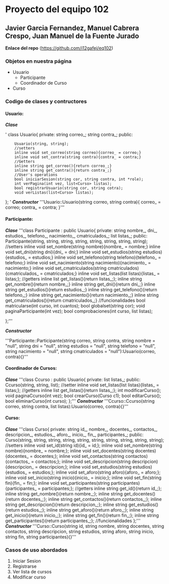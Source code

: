 # Proyecto del equipo 102
## Javier Garcia Fernandez, Manuel Cabrera Crespo, Juan Manuel de la Fuente Jurado

**Enlace del repo**
(https://github.com/i12gafej/eq102)

### Objetos en nuestra página
* Usuario
  * Participante
  * Coordinador de Curso
 * Curso
 
 ### Codigo de clases y contructores
 #### Usuario:
 ***Clase***
 
 
 '
 class Usuario{
	private:
		string correo_;
		string contra_;
	public:

		Usuario(string, string);
		//setters
		inline void set_correo(string correo){correo_ = correo;}
		inline void set_contra(string contra){contra_ = contra;}
		//Getters
		inline string get_correo(){return correo_;}
		inline string get_contra(){return contra_;}
		//User's operations
		bool iniciarSesion(string cor, string contra, int *role);
		int verPagina(int vez, list<Curso> listas);
		bool registrarUsuario(string cor, string cotra);
		void verListas(list<Curso> listas);
};
'
  ***Constructor***
  '''Usuario::Usuario(string correo, string contra){
     correo_ = correo;
     contra_ = contra;
  }'''
 
 #### Participante:
 ***Clase***
 '''class Participante : public Usuario{
	private:
		string nombre_, dni_, estudios_, telefono_, nacimiento_, cmatriculados_;
		list<Curso> listas_;
	public:
		Participante(string, string, string, string, string, string, string, string);
		//setters
		inline void set_nombre(string nombre){nombre_ = nombre;}
		inline void set_dni(string dni){dni_ = dni;}
		inline void set_estudios(string estudios){estudios_ = estudios;}
		inline void set_telefono(string telefono){telefono_ = telefono;}
		inline void set_nacimiento(string nacimiento){nacimiento_ = nacimiento;}
		inline void set_cmatriculados(string cmatriculados){cmatriculados_ = cmatriculados;}
		inline void set_listas(list<Curso> listas){listas_ = listas;};
		//getters
		inline list<Curso> get_listas(){return listas_;};
		inline string get_nombre(){return nombre_;}
		inline string get_dni(){return dni_;}
		inline string get_estudios(){return estudios_;}
		inline string get_telefono(){return telefono_;}
		inline string get_nacimiento(){return nacimiento_;}
		inline string get_cmatriculados(){return cmatriculados_;}
		//funcionalidades
		bool matricularse(int curso, int cuantos);
		bool globalset(string cor);
		void paginaParticipante(int vez);
		bool comprobaciones(int curso, list<Curso> listas);

};'''
 
 ***Constructor***
 
 '''Participante::Participante(string correo,
		string contra,
		string nombre = "null",
		string dni = "null",
		string estudios = "null",
		string telefono = "null",
		string nacimiento = "null",
		string cmatriculados = "null"):Usuario(correo, contra){}'''
 
 #### Coordinador de Cursos:
 ***Clase***
 '''class Ccurso : public Usuario{
	private:
	list<Curso> listas_;
	public:
	Ccurso(string, string, list<Curso>);
	//setter
	inline void set_listas(list<Curso> listas){listas_ = listas;};
	//getters
	inline list<Curso> get_listas(){return listas_;};
	int modificarCurso();
	void paginaCcurso(int vez);
	bool crearCurso(Curso c1);
	bool editarCurso();
	bool eliminarCurso(int curso);
};'''
 ***Constructor***
 '''Ccurso::Ccurso(string correo, string contra, list<Curso> listas):Usuario(correo, contra){}'''
 #### Curso:
 ***Clase***
 '''class Curso{
	private:
		string id_, nombre_, docentes_, contactos_, descripcion_, estudios_, aforo_, inicio_, fin_, participantes_;
	public:
		Curso(string, string, string, string, string, string, string, string, string, string); 
		//setters
		inline void set_id(string id){id_ = id;};
		inline void set_nombre(string nombre){nombre_ = nombre;};
		inline void set_docentes(string docentes){docentes_ = docentes;};
		inline void set_contactos(string contactos){contactos_ = contactos;};
		inline void set_descripcion(string descripcion){descripcion_ = descripcion;};
		inline void set_estudios(string estudios){estudios_ = estudios;};
		inline void set_aforo(string aforo){aforo_ = aforo;};
		inline void set_inicio(string inicio){inicio_ = inicio;};
		inline void set_fin(string fin){fin_ = fin;};
		inline void set_participantes(string participantes){participantes_ = participantes;};
		//getters
		inline string get_id(){return id_;};
		inline string get_nombre(){return nombre_;};
		inline string get_docentes(){return docentes_;};
		inline string get_contactos(){return contactos_;};
		inline string get_descripcion(){return descripcion_;};
		inline string get_estudios(){return estudios_;};
		inline string get_aforo(){return aforo_;};
		inline string get_inicio(){return inicio_;};
		inline string get_fin(){return fin_;};
		inline string get_participantes(){return participantes_;};
		//funcionalidades
};'''
 ***Constructor***
 '''Curso::Curso(string id, 
		string nombre, 
		string docentes, 
		string contactos, 
		string descripcion, 
		string estudios, 
		string aforo, 
		string inicio, 
		string fin, 
		string participantes){}'''
 ### Casos de uso abordados
 1. Iniciar Sesion
 2. Registrarse
 3. Ver lista de cursos
 4. Modificar curso


